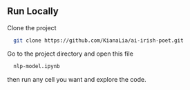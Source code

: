 
## Run Locally

Clone the project

```bash
  git clone https://github.com/KianaLia/ai-irish-poet.git 
```

Go to the project directory and open this file

```bash
  nlp-model.ipynb
```

then run any cell you want and explore the code.